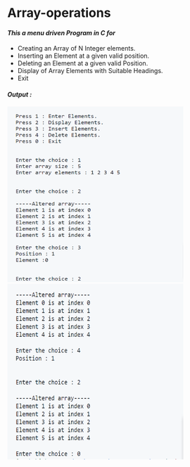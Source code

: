 <!Doctype>
<html>
<head>
</head>
<body>
<h1>Array-operations</h1>

<h4><i><b>This a menu driven Program in C for</b></i></h4>
<ul>
  <li>Creating an Array of N Integer elements.</li>
  <li>Inserting an Element at a given valid position.</li>
  <li>Deleting an Element at a given valid Position.</li>
  <li>Display of Array Elements with Suitable Headings.</li>
  <li>Exit</li></p>
</ul>
  <h4><b><i>Output : </b></i></h4>
  <img src = "Output\output1.png" alt height = "400" width = "400">
  <img src = "Output\output2.png" alt height = "400" width = "400">
</body>
</html>
